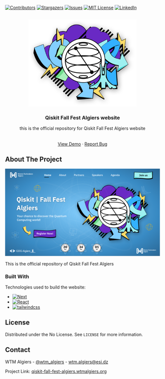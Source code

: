 <a name="readme-top"></a>

<!--
*** This the README file of our Qiskit-Fall-Fest-Algiers-2022 project.
-->

[![Contributors][contributors-shield]][contributors-url]
[![Stargazers][stars-shield]][stars-url]
[![Issues][issues-shield]][issues-url]
[![MIT License][license-shield]][license-url]
[![LinkedIn][linkedin-shield]][linkedin-url]

<!-- PROJECT LOGO -->
<br />
<div align="center">
  <a href="https://github.com/GDGAlgiers/gdg-algiers-website-2022">
    <img src="./public/Qiskit.png" alt="Logo" width="70%" height="auto">
  </a>

  <h3 align="center">Qiskit Fall Fest Algiers website</h3>

  <p align="center">
    this is the official repository for Qiskit Fall Fest Algiers website
    <br />
    <br />
    <br />
    <a href="https://wtm-algiers-qiskit-2022-website-4dmt4jjg1-wtm-algiers.vercel.app/">View Demo</a>
    ·
    <a href="https://github.com/GDGAlgiers/gdg-algiers-website-2022/issues">Report Bug</a>
  </p>
</div>

<!-- ABOUT THE PROJECT -->

## About The Project

[![Qiskit-Fall-Fest-Algiers-Home][qiskit-fall-fest-screenshot]](https://wtm-algiers-qiskit-2022-website-4dmt4jjg1-wtm-algiers.vercel.app/)

This is the official repository of Qiskit Fall Fest Algiers

### Built With

Technologies used to build the website:

- [![Next][next.js]][next-url]
- [![React][react.js]][react-url]
- [![tailwindcss][tailwindcss.com]][tailwindcss-url]

<!-- LICENSE -->

## License

Distributed under the No License. See `LICENSE` for more information.

<!-- CONTACT -->

## Contact

WTM Algiers - [@wtm_algiers](https://twitter.com/wtm_algiers) - wtm.algiers@esi.dz

Project Link: [qiskit-fall-fest-algiers.wtmalgiers.org](https://qiskit-fall-fest-algiers.wtmalgiers.org)

<!-- MARKDOWN LINKS & IMAGES -->

[contributors-shield]: https://img.shields.io/github/contributors/GDGAlgiers/gdg-algiers-website-2022.svg?style=for-the-badge
[contributors-url]: https://github.com/WTM-Algiers/wtm-algiers-qiskit-2022-website/graphs/contributors
[stars-shield]: https://img.shields.io/github/stars/WTM-Algiers/wtm-algiers-qiskit-2022-website.svg?style=for-the-badge
[stars-url]: https://github.com/WTM-Algiers/wtm-algiers-qiskit-2022-website/stargazers
[issues-shield]: https://img.shields.io/github/issues/WTM-Algiers/wtm-algiers-qiskit-2022-website.svg?style=for-the-badge
[issues-url]: https://github.com/WTM-Algiers/wtm-algiers-qiskit-2022-website/issues
[license-shield]: https://img.shields.io/github/license/WTM-Algiers/wtm-algiers-qiskit-2022-website.svg?style=for-the-badge
[license-url]: https://github.com/WTM-Algiers/wtm-algiers-qiskit-2022-website/blob/master/LICENSE
[linkedin-shield]: https://img.shields.io/badge/-LinkedIn-black.svg?style=for-the-badge&logo=linkedin&colorB=555
[linkedin-url]: https://www.linkedin.com/company/gdg-algiers/
[qiskit-fall-fest-screenshot]: images/sectionsAssets/screenshot.png
[next.js]: https://img.shields.io/badge/next.js-000000?style=for-the-badge&logo=nextdotjs&logoColor=white
[next-url]: https://nextjs.org/
[react.js]: https://img.shields.io/badge/React-20232A?style=for-the-badge&logo=react&logoColor=61DAFB
[react-url]: https://reactjs.org/
[tailwindcss.com]: https://img.shields.io/badge/TailwindCSS-563D7C?style=for-the-badge&logo=TailwindCSS&logoColor=white
[tailwindcss-url]: https://tailwindcss.com
